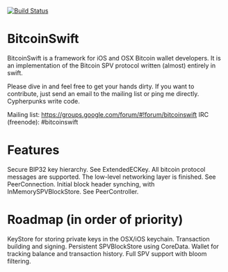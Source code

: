[![Build Status](https://travis-ci.org/DoubleSha/BitcoinSwift.svg?branch=master)](https://travis-ci.org/DoubleSha/BitcoinSwift)

BitcoinSwift
============

BitcoinSwift is a framework for iOS and OSX Bitcoin wallet developers. It is an implementation of the Bitcoin SPV protocol written (almost) entirely in swift.

Please dive in and feel free to get your hands dirty. If you want to contribute, just send an email to the mailing list or ping me directly. Cypherpunks write code.

Mailing list: https://groups.google.com/forum/#!forum/bitcoinswift
IRC (freenode): #bitcoinswift


Features
============

Secure BIP32 key hierarchy. See ExtendedECKey.
All bitcoin protocol messages are supported.
The low-level networking layer is finished. See PeerConnection.
Initial block header synching, with InMemorySPVBlockStore. See PeerController.


Roadmap (in order of priority)
============

KeyStore for storing private keys in the OSX/iOS keychain.
Transaction building and signing.
Persistent SPVBlockStore using CoreData.
Wallet for tracking balance and transaction history.
Full SPV support with bloom filtering.
